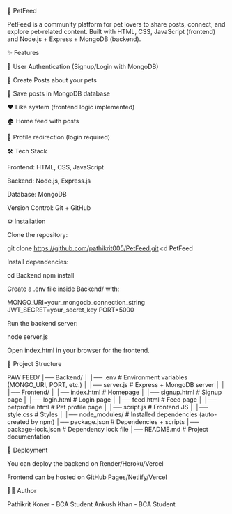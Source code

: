 🐾 PetFeed

PetFeed is a community platform for pet lovers to share posts, connect, and explore pet-related content. Built with HTML, CSS, JavaScript (frontend) and Node.js + Express + MongoDB (backend).

✨ Features

🔐 User Authentication (Signup/Login with MongoDB)

🐶 Create Posts about your pets

📌 Save posts in MongoDB database

❤️ Like system (frontend logic implemented)

🏠 Home feed with posts

👤 Profile redirection (login required)

🛠️ Tech Stack

Frontend: HTML, CSS, JavaScript

Backend: Node.js, Express.js

Database: MongoDB

Version Control: Git + GitHub

⚙️ Installation

Clone the repository:

git clone https://github.com/pathikrit005/PetFeed.git
cd PetFeed


Install dependencies:

cd Backend
npm install


Create a .env file inside Backend/ with:

MONGO_URI=your_mongodb_connection_string
JWT_SECRET=your_secret_key
PORT=5000


Run the backend server:

node server.js


Open index.html in your browser for the frontend.

📂 Project Structure

PAW FEED/
│── Backend/
│   │── .env                # Environment variables (MONGO_URI, PORT, etc.)
│   │── server.js           # Express + MongoDB server
│
│
│── Frontend/
│   │── index.html          # Homepage
│   │── signup.html         # Signup page
│   │── login.html          # Login page
│   │── feed.html           # Feed page
│   │── petprofile.html     # Pet profile page
│   │── script.js           # Frontend JS
│   │── style.css           # Styles
│
│── node_modules/           # Installed dependencies (auto-created by npm)
│── package.json            # Dependencies + scripts
│── package-lock.json       # Dependency lock file
│── README.md               # Project documentation


🚀 Deployment

You can deploy the backend on Render/Heroku/Vercel

Frontend can be hosted on GitHub Pages/Netlify/Vercel

👨‍💻 Author

Pathikrit Koner – BCA Student
Ankush Khan - BCA Student
